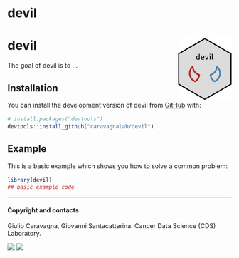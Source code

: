 
<!-- README.md is generated from README.Rmd. Please edit that file -->
<!-- Use devtools::build_readme() to update the files -->

# devil

# devil <a href="caravagnalab.github.io/rdevil"><img src="man/figures/logo.png" align="right" height="139" alt="devil website" /></a>

<!-- badges: start -->
<!-- badges: end -->

The goal of devil is to …

## Installation

You can install the development version of devil from
[GitHub](https://github.com/) with:

``` r
# install.packages("devtools")
devtools::install_github("caravagnalab/devil")
```

## Example

This is a basic example which shows you how to solve a common problem:

``` r
library(devil)
## basic example code
```

------------------------------------------------------------------------

#### Copyright and contacts

Giulio Caravagna, Giovanni Santacatterina. Cancer Data Science (CDS)
Laboratory.

[![](https://img.shields.io/badge/CDS%20Lab%20Github-caravagnalab-seagreen.svg)](https://github.com/caravagnalab/)
[![](https://img.shields.io/badge/CDS%20Lab%20webpage-https://www.caravagnalab.org/-red.svg)](https://www.caravagnalab.org/)

